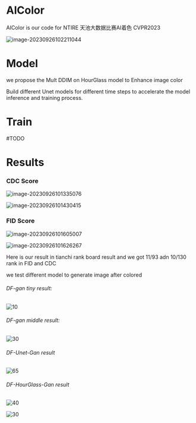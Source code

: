 # AlColor	

AIColor is our code for NTIRE 天池大数据比赛AI着色 CVPR2023

![image-20230926102211044](https://github.com/aoxipo/AIColor/blob/main/assert/assert\banner.png)

# Model

we propose the Mult DDIM on HourGlass model to Enhance image color

Build different Unet models for different time steps to accelerate the model inference and training process.

# Train

#TODO

# Results

### CDC Score

![image-20230926101335076](https://github.com/aoxipo/AIColor/blob/main/assert/assert\cdc_first.png)

![image-20230926101430415](https://github.com/aoxipo/AIColor/blob/main/assert/assert\cdc_second.png)



### FID Score

![image-20230926101605007](https://github.com/aoxipo/AIColor/blob/main/assert/assert\fid_first.png)

![image-20230926101626267](https://github.com/aoxipo/AIColor/blob/main/assert/assert\fid_second.png)

Here is our result in tianchi rank board result and we got 11/93 adn 10/130 rank in FID and CDC

we test different model to generate image after colored

###### DF-gan tiny result:

![10](https://github.com/aoxipo/AIColor/blob/main/assert/save\dfgan_tiny\10.png)

###### DF-gan middle result:

![30](https://github.com/aoxipo/AIColor/blob/main/assert/save\dgan_64_128\30.png)

###### DF-Unet-Gan result

![65](https://github.com/aoxipo/AIColor/blob/main/assert/save\PHDAE\65.png)

###### DF-HourGlass-Gan result

![40](https://github.com/aoxipo/AIColor/blob/main/assert/save\dqgan_origin\40.png)

![30](https://github.com/aoxipo/AIColor/blob/main/assert/save\dqgan_origin\30.png)

###### 
